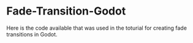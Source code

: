 # Fade-Transition-Godot
Here is the code available that was used in the toturial for creating fade transitions in Godot.
